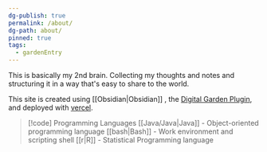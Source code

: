 ```yaml
---
dg-publish: true
permalink: /about/
dg-path: about/
pinned: true
tags:
  - gardenEntry
---
```



This is basically my 2nd brain. Collecting my thoughts and notes and structuring it in a way that's easy to share to the world. 

This site is created using [[Obsidian\|Obsidian]] , the [Digital Garden Plugin](https://dg-docs.ole.dev/), and deployed with [vercel](https://vercel.com/). 

>[!code] Programming Languages
>[[Java/Java|Java]] - Object-oriented programming language
>[[bash\|Bash]] - Work environment and scripting shell
>[[r\|R]] - Statistical Programming language

